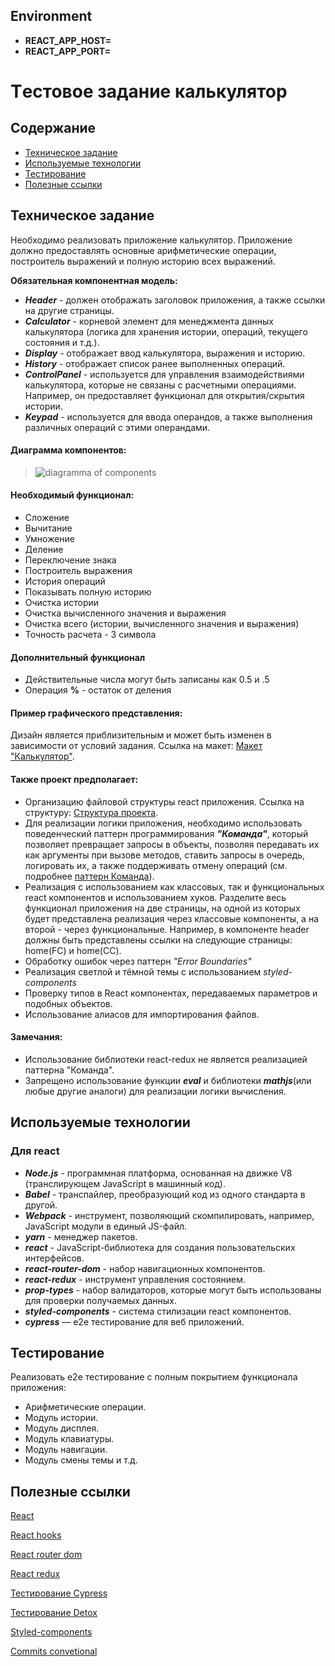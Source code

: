 ## Environment

-   **REACT_APP_HOST=**
-   **REACT_APP_PORT=**

# Tестовое задание калькулятор

## Содержание

-   [Техническое задание](#Техническое-задание)
-   [Используемые технологии](#Используемые-технологии)
-   [Тестирование](#Тестирование)
-   [Полезные ссылки](#Полезные-ссылки)

## Техническое задание

Необходимо реализовать приложение калькулятор. Приложение должно предоставлять основные арифметические операции, построитель выражений и полную историю всех выражений.

**Обязательная компонентная модель:**

-   **_Header_** - должен отображать заголовок приложения, а также ссылки на другие страницы.
-   **_Calculator_** - корневой элемент для менеджмента данных калькулятора (логика для хранения истории, операций, текущего состояния и т.д.).
-   **_Display_** - отображает ввод калькулятора, выражения и историю.
-   **_History_** - отображает список ранее выполненных операций.
-   **_ControlPanel_** - используется для управления взаимодействиями калькулятора, которые не связаны с расчетными операциями. Например, он предоставляет функционал для открытия/скрытия истории.
-   **_Keypad_** - используется для ввода операндов, а также выполнения различных операций с этими операндами.

#### Диаграмма компонентов:

> ![diagramma of components](https://github.com/slava-ovchinnikov/education-task-calculator/blob/master/doc/digrama_of_components.png?raw=true)

#### Необходимый функционал:

-   Сложение
-   Вычитание
-   Умножение
-   Деление
-   Переключение знака
-   Построитель выражения
-   История операций
-   Показывать полную историю
-   Очистка истории
-   Очистка вычисленного значения и выражения
-   Очистка всего (истории, вычисленного значения и выражения)
-   Точность расчета - 3 символа

#### Дополнительный функционал

-   Действительные числа могут быть записаны как 0.5 и .5
-   Операция **%** - остаток от деления

#### Пример графического представления:

Дизайн является приблизительным и может быть изменен в зависимости от условий задания.
Ссылка на макет: [Макет "Калькулятор"](https://xd.adobe.com/view/3d64c8c6-a59f-4785-736f-6b50257b8e83-4b55/).

#### Также проект предполагает:

-   Организацию файловой структуры react приложения. Ссылка на структуру: [Cтруктура проекта](https://github.com/mkrivel/structure).
-   Для реализации логики приложения, необходимо использовать поведенческий паттерн программирования **_"Команда"_**, который позволяет превращает запросы в объекты, позволяя передавать их как аргументы при вызове методов, ставить запросы в очередь, логировать их, а также поддерживать отмену операций (см. подробнее [паттерн Команда](https://refactoring.guru/ru/design-patterns/command)).
-   Реализация с использованием как классовых, так и функциональных react компонентов и использованием хуков. Разделите весь функционал приложения на две страницы, на одной из которых будет представлена реализация через классовые компоненты, а на второй - через функциональные. Например, в компоненте header должны быть представлены ссылки на следующие страницы: home(FC) и home(CC).
-   Обработку ошибок через паттерн _"Error Boundaries"_
-   Реализация светлой и тёмной темы с использованием _styled-components_
-   Проверку типов в React компонентах, передаваемых параметров и подобных объектов.
-   Использование алиасов для импортирования файлов.

#### Замечания:

-   Использование библиотеки react-redux не является реализацией паттерна "Команда".
-   Запрещено использование функции **_eval_** и библиотеки **_mathjs_**(или любые другие аналоги) для реализации логики вычисления.

## Используемые технологии

### Для react

-   **_Node.js_** - программная платформа, основанная на движке V8 (транслирующем JavaScript в машинный код).
-   **_Babel_** - транспайлер, преобразующий код из одного стандарта в другой.
-   **_Webpack_** - инструмент, позволяющий скомпилировать, например, JavaScript модули в единый JS-файл.
-   **_yarn_** - менеджер пакетов.
-   **_react_** - JavaScript-библиотека для создания пользовательских интерфейсов.
-   **_react-router-dom_** - набор навигационных компонентов.
-   **_react-redux_** - инструмент управления состоянием.
-   **_prop-types_** - набор валидаторов, которые могут быть использованы для проверки получаемых данных.
-   **_styled-components_** - система стилизации react компонентов.
-   **_cypress_** — e2e тестирование для веб приложений.

## Тестирование

Реализовать e2e тестирование c полным покрытием функционала приложения:

-   Арифметические операции.
-   Модуль истории.
-   Модуль дисплея.
-   Модуль клавиатуры.
-   Модуль навигации.
-   Модуль смены темы и т.д.

## Полезные ссылки

[React](https://reactjs.org/docs/getting-started.html)

[React hooks](https://reactjs.org/docs/hooks-intro.html)

[React router dom](https://reacttraining.com/react-router/web/guides/quick-start)

[React redux](https://react-redux.js.org/introduction/quick-start)

[Тестирование Cypress](https://docs.cypress.io/guides/overview/why-cypress.html#In-a-nutshell)

[Тестирование Detox](https://github.com/wix/Detox/blob/master/docs/README.md)

[Styled-components](https://www.styled-components.com/docs)

[Commits convetional](https://www.conventionalcommits.org/en/v1.0.0/#specification)
